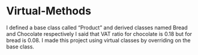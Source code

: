 # Virtual-Methods

I defined a base class called “Product” and  derived classes named Bread and Chocolate respectively
I said that VAT ratio for chocolate is 0.18 but for bread is 0.08.
I made this project using virtual classes by overriding on the base class.
